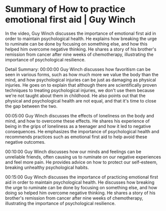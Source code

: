# Summary of How to practice emotional first aid | Guy Winch

In the video, Guy Winch discusses the importance of emotional first aid in order to maintain psychological health. He explains how breaking the urge to ruminate can be done by focusing on something else, and how this helped him overcome negative thinking. He shares a story of his brother's remission from cancer after nine weeks of chemotherapy, illustrating the importance of psychological resilience.

Detail Summary: 
00:00:00
Guy Winch discusses how favoritism can be seen in various forms, such as how much more we value the body than the mind, and how psychological injuries can be just as damaging as physical injuries. He goes on to explain that although there are scientifically proven techniques to treating psychological injuries, we don't use them because we're not taught about them in childhood. He also points out that the physical and psychological health are not equal, and that it's time to close the gap between the two.

00:05:00
Guy Winch discusses the effects of loneliness on the body and mind, and how to overcome these effects. He shares his experience of being in the grips of loneliness as a teenager and how it led to negative consequences. He emphasizes the importance of psychological health and recommends practices such as emotional first aid to help avoid these negative outcomes.

00:10:00
Guy Winch discusses how our minds and feelings can be unreliable friends, often causing us to ruminate on our negative experiences and feel more pain. He provides advice on how to protect our self-esteem, breaking unhealthy psychological habits.

00:15:00
Guy Winch discusses the importance of practicing emotional first aid in order to maintain psychological health. He discusses how breaking the urge to ruminate can be done by focusing on something else, and how doing so helped him overcome negative thinking. He shares a story of his brother's remission from cancer after nine weeks of chemotherapy, illustrating the importance of psychological resilience.

